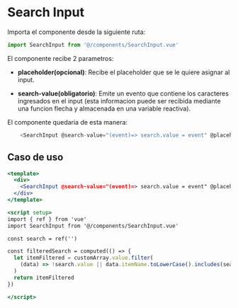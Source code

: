 # Search Input

Importa el componente desde la siguiente ruta:
```jsx
import SearchInput from '@/components/SearchInput.vue'
```

El componente recibe 2 parametros: 

* **placeholder(opcional)**: Recibe el placeholder que se le quiere asignar al input.

* **search-value(obligatorio)**: Emite un evento que contiene los caracteres ingresados en el input (esta informacion puede ser recibida mediante una funcion flecha y almacenada en una variable reactiva).



El componente quedaria de esta manera:
```js
    <SearchInput @search-value="(event)=> search.value = event" @placeholder='Ingresa los datos a buscar' />
```

## Caso de uso

```jsx title="Search Input"
<template>
  <div>
    <SearchInput @search-value="(event)=> search.value = event" @placeholder='Ingresa los datos a buscar' />
  </div>
</template>

<script setup>
import { ref } from 'vue'
import SearchInput from '@/components/SearchInput.vue'

const search = ref('')

const filteredSearch = computed(() => {
  let itemFiltered = customArray.value.filter(
    (data) => !search.value || data.itemName.toLowerCase().includes(search.value.toLowerCase())
  )
  return itemFiltered
})

</script>


```